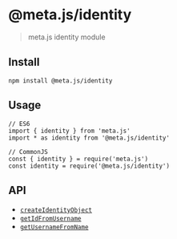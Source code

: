 # @meta.js/identity

> meta.js identity module

## Install
```
npm install @meta.js/identity
```

## Usage
```
// ES6
import { identity } from 'meta.js'
import * as identity from '@meta.js/identity'

// CommonJS
const { identity } = require('meta.js')
const identity = require('@meta.js/identity')
```


## API

- [`createIdentityObject`](createIdentityObject.md)
- [`getIdFromUsername`](getIdFromUsername.md)
- [`getUsernameFromName`](getUsernameFromName.md)
